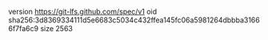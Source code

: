 version https://git-lfs.github.com/spec/v1
oid sha256:3d8369334111d5e6683c5034c432ffea145fc06a5981264dbbba31666f7fa6c9
size 2563
